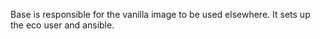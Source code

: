 Base is responsible for the vanilla image to be used elsewhere.  It sets up the eco user and ansible.
